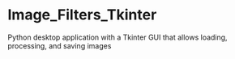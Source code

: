 # Image_Filters_Tkinter
Python desktop application with a Tkinter GUI that allows loading, processing, and saving images

